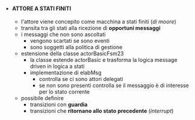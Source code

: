 - #### ATTORE A STATI FINITI
	- l'attore viene concepito come macchina a stati finiti (*di moore*)
	- transita tra gli stati alla ricezione di **opportuni messaggi**
	- i messaggi che non sono ascoltati
		- vengono scartati se sono eventi
		- sono soggetti alla politica di gestione
	- estensione della classe actorBasicFsm23
		- la classe estende actorBasic e trasforma la logica message driven in logica a stati
		- implementazione di elabMsg
			- controlla se ci sono attori delegati
			- se non sono presenti  controlla se il messaggio è di interesse per lo stato corrente
	- possibile definire
		- transizioni con **guardia**
		- transizioni che **ritornano allo stato precedente** (*interrupt*)